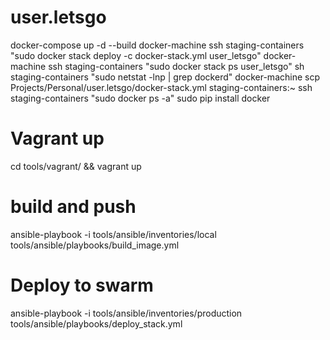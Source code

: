 # user.letsgo

docker-compose up -d --build
docker-machine ssh staging-containers "sudo docker stack deploy -c docker-stack.yml user_letsgo"
docker-machine ssh staging-containers "sudo docker stack ps user_letsgo"
sh staging-containers "sudo netstat -lnp | grep dockerd"
docker-machine scp Projects/Personal/user.letsgo/docker-stack.yml staging-containers:~
ssh staging-containers "sudo docker ps -a"
sudo pip install docker

# Vagrant up
cd tools/vagrant/ && vagrant up
# build and push
ansible-playbook -i tools/ansible/inventories/local  tools/ansible/playbooks/build_image.yml

# Deploy to swarm
ansible-playbook -i tools/ansible/inventories/production  tools/ansible/playbooks/deploy_stack.yml